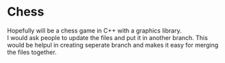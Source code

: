 # Chess
Hopefully will be a chess game in C++ with a graphics library.  
I would ask people to update the files and put it in another branch. This would be helpul in creating seperate branch and makes it easy for merging the files together. 

